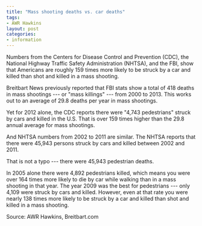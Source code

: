 ```yaml
---
title: "Mass shooting deaths vs. car deaths"
tags:
- AWR Hawkins
layout: post
categories:
- information
---
```


Numbers from the Centers for Disease Control and Prevention (CDC), the National Highway Traffic Safety Administration (NHTSA), and the FBI, show that Americans are roughly 159 times more likely to be struck by a car and killed than shot and killed in a mass shooting.

Breitbart News previously reported that FBI stats show a total of 418 deaths in mass shootings --- or "mass killings" --- from 2000 to 2013. This works out to an average of 29.8 deaths per year in mass shootings.

Yet for 2012 alone, the CDC reports there were "4,743 pedestrians" struck by cars and killed in the U.S. That is over 159 times higher than the 29.8 annual average for mass shootings.

And NHTSA numbers from 2002 to 2011 are similar. The NHTSA reports that there were 45,943 persons struck by cars and killed between 2002 and 2011.

That is not a typo --- there were 45,943 pedestrian deaths.

In 2005 alone there were 4,892 pedestrians killed, which means you were over 164 times more likely to die by car while walking than in a mass shooting in that year. The year 2009 was the best for pedestrians --- only 4,109 were struck by cars and killed. However, even at that rate you were nearly 138 times more likely to be struck by a car and killed than shot and killed in a mass shooting.

Source: AWR Hawkins, Breitbart.com

